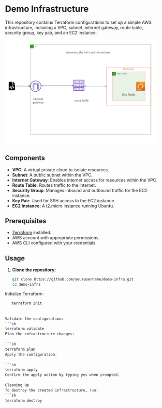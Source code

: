 # Demo Infrastructure

This repository contains Terraform configurations to set up a simple AWS infrastructure, including a VPC, subnet, internet gateway, route table, security group, key pair, and an EC2 instance.

![AWS Infrastructure](aws-infra.png)

## Components

- **VPC**: A virtual private cloud to isolate resources.
- **Subnet**: A public subnet within the VPC.
- **Internet Gateway**: Enables internet access for resources within the VPC.
- **Route Table**: Routes traffic to the internet.
- **Security Group**: Manages inbound and outbound traffic for the EC2 instance.
- **Key Pair**: Used for SSH access to the EC2 instance.
- **EC2 Instance**: A t2.micro instance running Ubuntu.

## Prerequisites

- [Terraform](https://www.terraform.io/downloads.html) installed.
- AWS account with appropriate permissions.
- AWS CLI configured with your credentials.

## Usage

1. **Clone the repository:**
   ```sh
   git clone https://github.com/yourusername/demo-infra.git
   cd demo-infra
Initialize Terraform:
```sh
   terraform init


Validate the configuration:
```sh
terraform validate
Plan the infrastructure changes:

```sh
terraform plan
Apply the configuration:

```sh
terraform apply
Confirm the apply action by typing yes when prompted.

Cleaning Up
To destroy the created infrastructure, run:
```sh
terraform destroy